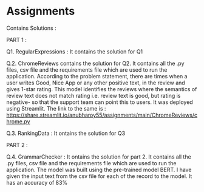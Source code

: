 # Assignments
Contains Solutions :

PART 1 :

Q1. RegularExpressions : It contains the solution for Q1

Q.2. ChromeReviews contains the solution for Q2. It contains all the .py files, csv file and the requirements file which are used to run the application. 
According to the problem statement, there are times when a user writes Good, Nice App or any other positive text, in the review and gives 1-star rating. This model identifies the reviews where the semantics of review text does not match rating i.e. review text is good, but rating is negative- so that the support team can point this to users. 
It was deployed using Streamlit. The link to the same is : https://share.streamlit.io/anubharoy55/assignments/main/ChromeReviews/chrome.py

Q.3. RankingData : It ontains the solution for Q3


PART 2 :

Q.4. GrammarChecker : It ontains the solution for part 2. It contains all the .py files, csv file and the requirements file which are used to run the application.
                      The model was built using the pre-trained model BERT. I have given the input text from the csv file for each of the record to the model. It has an                       accuracy of 83%


